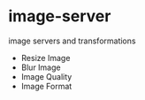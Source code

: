 # image-server
image servers and transformations
- Resize Image
- Blur Image
- Image Quality
- Image Format